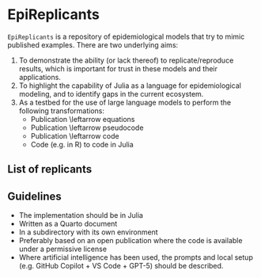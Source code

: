 # EpiReplicants

`EpiReplicants` is a repository of epidemiological models that try to mimic published examples. There are two underlying aims:

1. To demonstrate the ability (or lack thereof) to replicate/reproduce results, which is important for trust in these models and their applications.
2. To highlight the capability of Julia as a language for epidemiological modeling, and to identify gaps in the current ecosystem.
3. As a testbed for the use of large language models to perform the following transformations:
   - Publication \leftarrow equations
   - Publication \leftarrow pseudocode
   - Publication \leftarrow code
   - Code (e.g. in R) to code in Julia

## List of replicants

## Guidelines

- The implementation should be in Julia
- Written as a Quarto document
- In a subdirectory with its own environment
- Preferably based on an open publication where the code is available under a permissive license
- Where artificial intelligence has been used, the prompts and local setup (e.g. GitHub Copilot + VS Code + GPT-5) should be described.
